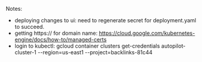 Notes:

- deploying changes to ui: need to regenerate secret for deployment.yaml to succeed.
- getting https:// for domain name: https://cloud.google.com/kubernetes-engine/docs/how-to/managed-certs
- login to kubectl: gcloud container clusters get-credentials autopilot-cluster-1 --region=us-east1 --project=backlinks-81c44
